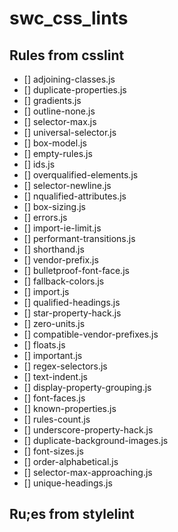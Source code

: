 # swc_css_lints

## Rules from csslint

-   [] adjoining-classes.js
-   [] duplicate-properties.js
-   [] gradients.js
-   [] outline-none.js
-   [] selector-max.js
-   [] universal-selector.js
-   [] box-model.js
-   [] empty-rules.js
-   [] ids.js
-   [] overqualified-elements.js
-   [] selector-newline.js
-   [] nqualified-attributes.js
-   [] box-sizing.js
-   [] errors.js
-   [] import-ie-limit.js
-   [] performant-transitions.js
-   [] shorthand.js
-   [] vendor-prefix.js
-   [] bulletproof-font-face.js
-   [] fallback-colors.js
-   [] import.js
-   [] qualified-headings.js
-   [] star-property-hack.js
-   [] zero-units.js
-   [] compatible-vendor-prefixes.js
-   [] floats.js
-   [] important.js
-   [] regex-selectors.js
-   [] text-indent.js
-   [] display-property-grouping.js
-   [] font-faces.js
-   [] known-properties.js
-   [] rules-count.js
-   [] underscore-property-hack.js
-   [] duplicate-background-images.js
-   [] font-sizes.js
-   [] order-alphabetical.js
-   [] selector-max-approaching.js
-   [] unique-headings.js

## Ru;es from stylelint
